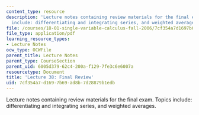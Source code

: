 ```yaml
---
content_type: resource
description: 'Lecture notes containing review materials for the final exam. Topics
  include: differentiating and integrating series, and weighted averages.'
file: /courses/18-01-single-variable-calculus-fall-2006/7cf354a7d1697b69ad8b7d28879b1edb_lec38.pdf
file_type: application/pdf
learning_resource_types:
- Lecture Notes
ocw_type: OCWFile
parent_title: Lecture Notes
parent_type: CourseSection
parent_uid: 6005d379-62c4-200a-f129-7fe3c6e6007a
resourcetype: Document
title: 'Lecture 38: Final Review'
uid: 7cf354a7-d169-7b69-ad8b-7d28879b1edb
---
```

Lecture notes containing review materials for the final exam. Topics include: differentiating and integrating series, and weighted averages.


